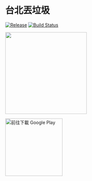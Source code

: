 # 台北丟垃圾
[![Release](https://img.shields.io/github/release/ccjeng/TPTrashCan.svg)](https://github.com/ccjeng/TPTrashCan/releases)
[![Build Status](https://travis-ci.org/ccjeng/TPTrashCan.svg?branch=master)](https://travis-ci.org/ccjeng/TPTrashCan)

<img src='http://ccjeng.github.io/screen/screen-tptrashcan-1.png' width='256'/>

<a href='https://play.google.com/store/apps/details?id=com.ccjeng.tptrashcan&utm_source=global_co&utm_medium=prtnr&utm_content=Mar2515&utm_campaign=PartBadge&pcampaignid=MKT-Other-global-all-co-prtnr-py-PartBadge-Mar2515-1'><img alt='前往下載 Google Play' src='https://play.google.com/intl/en_us/badges/images/generic/zh-tw_badge_web_generic.png' width='180'/></a>

